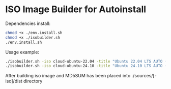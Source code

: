 # ISO Image Builder for Autoinstall

Dependencies install:

```bash
chmod +x ./env.install.sh
chmod +x ./isobuilder.sh
./env.install.sh
```

Usage example:

```bash
./isobuilder.sh -iso cloud-ubuntu-22.04 -title "Ubuntu 22.04 LTS AUTO (EFIBIOS)" -source https://releases.ubuntu.com/22.04/ubuntu-22.04.5-live-server-amd64.iso -webserver "http://192.168.0.1:8181/"
./isobuilder.sh -iso cloud-ubuntu-24.10 -title "Ubuntu 24.10 LTS AUTO (EFIBIOS)" -source https://releases.ubuntu.com/24.10/ubuntu-24.10-live-server-amd64.iso -webserver "http://192.168.0.1:8181/"
```

After building iso image and MD5SUM has been placed into ./sources/[-iso]/dist directory

